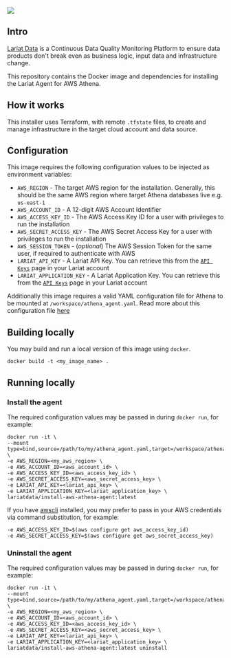 [<img src="https://img.shields.io/docker/v/lariatdata/install-aws-athena-agent/latest">](https://hub.docker.com/repository/docker/lariatdata/install-aws-athena-agent)


## Intro

[Lariat Data](www.lariatdata.com) is a Continuous Data Quality Monitoring Platform to ensure data products don't break even as business logic, input data and infrastructure change.

This repository contains the Docker image and dependencies for installing the Lariat Agent for AWS Athena.

## How it works
This installer uses Terraform, with remote `.tfstate` files, to create and manage infrastructure in the target cloud account and data source.

## Configuration
This image requires the following configuration values to be injected as environment variables:
- `AWS_REGION` - The target AWS region for the installation. Generally, this should be the same AWS region where target Athena databases live e.g. `us-east-1`
- `AWS_ACCOUNT_ID` - A 12-digit AWS Account Identifier
- `AWS_ACCESS_KEY_ID` - The AWS Access Key ID for a user with privileges to run the installation
- `AWS_SECRET_ACCESS_KEY` - The AWS Secret Access Key for a user with privileges to run the installation
- `AWS_SESSION_TOKEN` - (_optional_) The AWS Session Token for the same user, if required to authenticate with AWS
- `LARIAT_API_KEY` - A Lariat API Key. You can retrieve this from the [`API Keys`](https://app.lariatdata.com/user/keys) page in your Lariat account
- `LARIAT_APPLICATION_KEY` - A Lariat Application Key. You can retrieve this from the [`API Keys`](https://app.lariatdata.com/user/keys) page in your Lariat account

Additionally this image requires a valid YAML configuration file for Athena to be mounted at `/workspace/athena_agent.yaml`. Read more about this configuration file [here](https://docs.lariatdata.com/fundamentals/configuration/configuring-the-aws-athena-agent)

## Building locally
You may build and run a local version of this image using `docker`.

```docker
docker build -t <my_image_name> .
```

## Running locally

### Install the agent
The required configuration values may be passed in during `docker run`, for example:

```docker
docker run -it \
--mount type=bind,source=/path/to/my/athena_agent.yaml,target=/workspace/athena_agent.yaml,readonly \
-e AWS_REGION=<my_aws_region> \
-e AWS_ACCOUNT_ID=<aws_account_id> \
-e AWS_ACCESS_KEY_ID=<aws_access_key_id> \
-e AWS_SECRET_ACCESS_KEY=<aws_secret_access_key> \
-e LARIAT_API_KEY=<lariat_api_key> \
-e LARIAT_APPLICATION_KEY=<lariat_application_key> \
lariatdata/install-aws-athena-agent:latest
```

If you have [awscli](https://aws.amazon.com/cli/) installed, you may prefer to pass in your AWS credentials via command substitution, for example:
```
-e AWS_ACCESS_KEY_ID=$(aws configure get aws_access_key_id)
-e AWS_SECRET_ACCESS_KEY=$(aws configure get aws_secret_access_key)
```

### Uninstall the agent
The required configuration values may be passed in during `docker run`, for example:

```docker
docker run -it \
--mount type=bind,source=/path/to/my/athena_agent.yaml,target=/workspace/athena_agent.yaml,readonly \
-e AWS_REGION=<my_aws_region> \
-e AWS_ACCOUNT_ID=<aws_account_id> \
-e AWS_ACCESS_KEY_ID=<aws_access_key_id> \
-e AWS_SECRET_ACCESS_KEY=<aws_secret_access_key> \
-e LARIAT_API_KEY=<lariat_api_key> \
-e LARIAT_APPLICATION_KEY=<lariat_application_key> \
lariatdata/install-aws-athena-agent:latest uninstall
```
